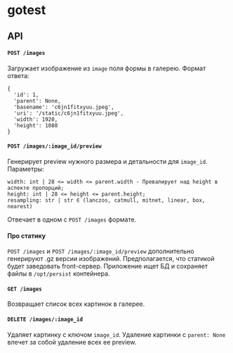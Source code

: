 # gotest
## API
#### `POST /images`
Загружает изображение из `image` поля формы в галерею. Формат ответа:
```
{
  'id': 1, 
  'parent': None,
  'basename': 'c6jn1fitxyuu.jpeg',
  'uri': '/static/c6jn1fitxyuu.jpeg',
  'width': 1920, 
  'height': 1080
}
```

#### `POST /images/:image_id/preview`
Генерирует preview нужного размера и детальности для `image_id`. Параметры:
```
width: int | 28 <= width <= parent.width - Превалирует над height в аспекте пропорций;
height: int | 28 <= height <= parent.height;
resampling: str | str ∈ (lanczos, catmull, mitnet, linear, box, nearest)
```
Отвечает в одном с `POST /images` формате.

#### Про статику
`POST /images` и `POST /images/:image_id/preview` дополнительно генерируют .gz версии изображений.
Предполагается, что статикой будет заведовать front-сервер. Приложение ищет БД и сохраняет файлы в `/opt/persist` контейнера.

#### `GET /images`
Возвращает список всех картинок в галерее.

#### `DELETE /images/:image_id`
Удаляет картинку с ключом `image_id`. Удаление картинки с `parent: None` влечет за собой удаление всех ее preview.
```
